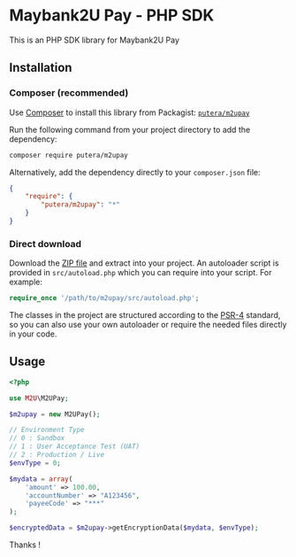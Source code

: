 # Maybank2U Pay - PHP SDK

This is an PHP SDK library for Maybank2U Pay

## Installation

### Composer (recommended)

Use [Composer](https://getcomposer.org) to install this library from Packagist:
[`putera/m2upay`](https://packagist.org/packages/putera/m2upay)

Run the following command from your project directory to add the dependency:

```sh
composer require putera/m2upay
```

Alternatively, add the dependency directly to your `composer.json` file:

```json
{
	"require": {
    	"putera/m2upay": "*"
	}
}
```

### Direct download

Download the [ZIP file](https://github.com/putera/m2upay/archive/master.zip)
and extract into your project. An autoloader script is provided in
`src/autoload.php` which you can require into your script. For example:

```php
require_once '/path/to/m2upay/src/autoload.php';
```

The classes in the project are structured according to the
[PSR-4](http://www.php-fig.org/psr/psr-4/) standard, so you can also use your
own autoloader or require the needed files directly in your code.

## Usage

```php
<?php

use M2U\M2UPay;

$m2upay = new M2UPay();

// Environment Type
// 0 : Sandbox
// 1 : User Acceptance Test (UAT)
// 2 : Production / Live
$envType = 0;

$mydata = array(
	'amount' => 100.00,
	'accountNumber' => "A123456",
  	'payeeCode' => "***"
);

$encryptedData = $m2upay->getEncryptionData($mydata, $envType);

```

Thanks !
